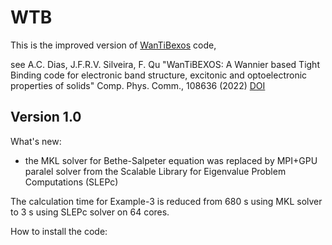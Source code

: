 # WTB

This is the improved version of [WanTiBexos](https://github.com/ac-dias/wantibexos) code,

see A.C. Dias, J.F.R.V. Silveira, F. Qu "WanTiBEXOS: A Wannier based Tight Binding code for electronic band structure, excitonic and optoelectronic properties of solids" Comp. Phys. Comm., 108636 (2022) [DOI](https://doi.org/10.1016/j.cpc.2022.108636)

## Version 1.0
What's new:

- the MKL solver for Bethe-Salpeter equation was replaced by MPI+GPU paralel solver from the Scalable Library for Eigenvalue Problem Computations (SLEPc)

The calculation time for Example-3 is reduced from 680 s using MKL solver to 3 s using SLEPc solver on 64 cores.

How to install the code:

  
